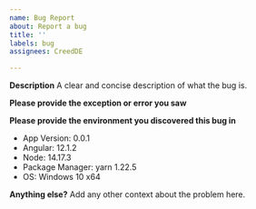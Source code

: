 ```yaml
---
name: Bug Report
about: Report a bug
title: ''
labels: bug
assignees: CreedDE

---
```


**Description**
A clear and concise description of what the bug is.

**Please provide the exception or error you saw**

**Please provide the environment you discovered this bug in**
- App Version: 0.0.1
- Angular: 12.1.2
- Node: 14.17.3
- Package Manager: yarn 1.22.5
- OS: Windows 10 x64

**Anything else?**
Add any other context about the problem here.
